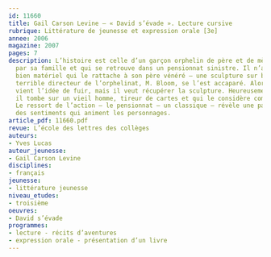 ```yaml
---
id: 11660
title: Gail Carson Levine – « David s’évade ». Lecture cursive 
rubrique: Littérature de jeunesse et expression orale [3e]
annee: 2006
magazine: 2007
pages: 7
description: L’histoire est celle d’un garçon orphelin de père et de mère, mal aimé
  par sa famille et qui se retrouve dans un pensionnat sinistre. Il n’a avec lui qu’un
  bien matériel qui le rattache à son père vénéré – une sculpture sur bois. Or, le
  terrible directeur de l’orphelinat, M. Bloom, se l’est accaparé. Alors, vite, lui
  vient l’idée de fuir, mais il veut récupérer la sculpture. Heureusement, à l’extérieur,
  il tombe sur un vieil homme, tireur de cartes et qui le considère comme son petit-fils.
  Le ressort de l’action – le pensionnat – un classique – révèle une palette intéressante
  des sentiments qui animent les personnages.
article_pdf: 11660.pdf
revue: L’école des lettres des collèges
auteurs:
- Yves Lucas
auteur_jeunesse:
- Gail Carson Levine
disciplines:
- français
jeunesse:
- littérature jeunesse
niveau_etudes:
- troisième
oeuvres:
- David s’évade
programmes:
- lecture - récits d’aventures
- expression orale - présentation d’un livre
---
```

